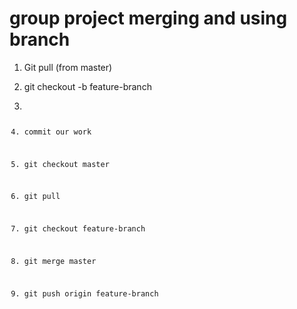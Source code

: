 # group project merging and using branch

1. Git pull (from master)

2. git checkout -b feature-branch

3. <code>

4. commit our work

5. git checkout master

6. git pull

7. git checkout feature-branch

8. git merge master

9. git push origin feature-branch

